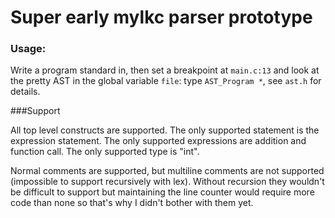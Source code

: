 Super early mylkc parser prototype
==================================

### Usage:

Write a program standard in, then set a breakpoint at
`main.c:13` and look at the pretty AST in the global variable `file`:
type `AST_Program *`, see `ast.h` for details.

###Support

All top level constructs are supported. The only supported statement is the expression statement.
The only supported expressions are addition and function call. The only supported type is "int".

Normal comments are supported, but multiline comments are not supported (impossible to support recursively with lex).
Without recursion they wouldn't be difficult to support but maintaining the line counter would require more code than
none so that's why I didn't bother with them yet.
